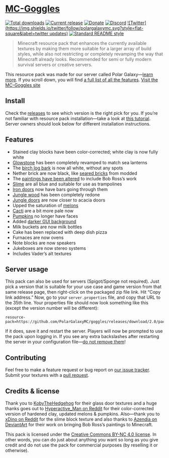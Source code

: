# [MC-Goggles](https://goggles.polargalaxy.com)

[![Total downloads](https://img.shields.io/github/downloads/polargalaxymc/goggles/total.svg?style=flat-square)](https://github.com/PolarGalaxyMC/goggles/releases) [![Current release](https://img.shields.io/github/release/polargalaxymc/goggles.svg?style=flat-square)](https://github.com/polargalaxymc/cubhub/releases) [![Donate](https://img.shields.io/badge/support_us-donate-yellow.svg?style=flat-square)](https://polargalaxy.com/support) [![Discord](https://img.shields.io/badge/discord-join%20chat-7289DA.svg?style=flat-square)](https://polargalaxy.com/discord) [![Twitter](https://img.shields.io/twitter/follow/polargalaxymc.svg?style=flat-square&label=twitter updates)](https://twitter.com/polargalaxymc) [![Standard README style](https://img.shields.io/badge/readme%20style-standard-blue.svg?style=flat-square)](https://github.com/RichardLitt/standard-readme)

> Minecraft resource pack that enhances the currently available textures by making them more suitable for a larger array of build styles, while also not restricting or completely revamping the way that Minecraft already looks. Recommended for semi or fully modern survival servers or creative servers.

This resource pack was made for our server called Polar Galaxy—[learn more](https://www.polargalaxy.com/about). If you scroll down, you will find [a full list of all the features](#features). [Visit the MC-Goggles site](https://goggles.polargalaxy.com)

## Install

Check the [releases](https://github.com/PolarGalaxyMC/goggles/releases) to see which version is the right pick for you. If you’re not familiar with resource pack installation—take a look at [this tutorial](http://minecraft.gamepedia.com/Tutorials/Loading_a_resource_pack). Server owners should look below for different installation instructions.

## Features

+ Stained clay blocks have been color-corrected; white clay is now fully white
+ [Glowstone](https://github.com/PolarGalaxyMC/goggles/blob/master/assets/minecraft/textures/blocks/glowstone.png) has been completely revamped to match sea lanterns
+ The [birch log bark](https://github.com/PolarGalaxyMC/goggles/blob/master/assets/minecraft/textures/blocks/log_birch.png) is now all white, without any spots
+ Nether brick are now black, like [seared bricks](https://ftbwiki.org/Seared_Brick) from modded
+ The [paintings have been altered](https://github.com/PolarGalaxyMC/goggles/blob/master/assets/minecraft/textures/painting/paintings_kristoffer_zetterstrand.png?raw=true) to include Bob Ross’s work
+ [Slime](https://github.com/PolarGalaxyMC/goggles/blob/master/assets/minecraft/textures/entity/slime/slime.png) are all blue and suitable for use as trampolines
+ [Iron doors](https://github.com/PolarGalaxyMC/goggles/blob/master/assets/minecraft/textures/blocks/door_iron_upper.png) now have bars going through them
+ [Jungle wood](https://github.com/PolarGalaxyMC/goggles/blob/master/assets/minecraft/textures/blocks/planks_jungle.png) has been completely redone
+ [Jungle doors](https://github.com/PolarGalaxyMC/goggles/blob/master/assets/minecraft/textures/blocks/door_jungle_upper.png?raw=true) are now closer to acacia doors
+ Upped the saturation of [melons](https://github.com/PolarGalaxyMC/goggles/blob/master/assets/minecraft/textures/blocks/melon_side.png)
+ [Cacti](https://github.com/PolarGalaxyMC/goggles/blob/master/assets/minecraft/textures/blocks/cactus_side.png) are a bit more pale now
+ [Pumpkins](https://github.com/PolarGalaxyMC/goggles/blob/master/assets/minecraft/textures/blocks/pumpkin_face_off.png) no longer have faces
+ Added [darker GUI background](https://github.com/PolarGalaxyMC/goggles/blob/master/assets/minecraft/textures/gui/options_background.png)
+ Milk buckets are now milk bottles
+ Cake has been replaced with deep dish pizza
+ Furnaces are now ovens
+ Note blocks are now speakers
+ Jukeboxes are now stereo systems
+ Includes Vader’s alt textures

## Server usage

This pack can also be used for servers (Spigot/Sponge not required). Just pick a version that is suitable for your use case and game version from that same release page, then right-click on the packaged zip file link. Hit “Copy link address.” Now, go to your `server.properties` file, and copy that URL to the 35th line. Your properties file should now look something like this (except the version number will be different):

```
resource-pack=https://github.com/PolarGalaxyMC/goggles/releases/download/2.0/pack.zip
```

If it does, save it and restart the server. Players will now be prompted to use the pack upon logging in. If you see any extra backslashes after restarting the server in your configuration file—[do not remove them](https://en.wikipedia.org/wiki/Escape_character)!

## Contributing

Feel free to make a feature request or bug report on [our issue tracker](https://github.com/PolarGalaxyMC/goggles/issues). Submit your textures with a [pull request](https://github.com/PolarGalaxyMC/goggles/pulls).

## Credits & license

Thank you to [KobyTheHedgehog](http://www.minecraftforum.net/forums/mapping-and-modding/resource-packs/2557239-glass-doors-for-1-10x) for their glass door textures and a huge thanks goes out to [Hyperactive_Man on Reddit](https://www.reddit.com/r/Minecraft/comments/38q14w/the_better_than_default_texture_pack/?ref=share&ref_source=link) for their color-corrected version of hardened clay, updated melons & pumpkins. Also—thank you to [xDino on Reddit](https://www.reddit.com/r/Minecraft/comments/1zouwl/i_made_a_better_slime_block_texture/?ref=search_posts) for the slime block texture and also thanks to [Azendia on DeviantArt](http://azendia.deviantart.com/art/Bob-Ross-Framed-Paintings-Pack-16-Minecraft-1-8-9-584165890) for their work on bringing Bob Ross’s paintings to Minecraft.

This pack is licensed under the [Creative Commons BY-NC 4.0 license](https://creativecommons.org/licenses/by-nc/4.0/). In other words, you can do just about anything you want so long as you give credit and do not use the pack for commercial purposes (by reselling it or otherwise).
